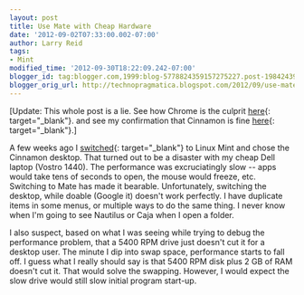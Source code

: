 ```yaml
---
layout: post
title: Use Mate with Cheap Hardware
date: '2012-09-02T07:33:00.002-07:00'
author: Larry Reid
tags:
- Mint
modified_time: '2012-09-30T18:22:09.242-07:00'
blogger_id: tag:blogger.com,1999:blog-5778824359157275227.post-1984243950385402198
blogger_orig_url: http://technopragmatica.blogspot.com/2012/09/use-mate-with-cheap-hardware.html
---
```


\[Update: This whole post is a lie. See how Chrome is the culprit
[here][1]{: target="_blank"}. and see my confirmation that Cinnamon is
fine [here][2]{: target="_blank"}.\]  
  
A few weeks ago I [switched][3]{: target="_blank"} to Linux Mint and
chose the Cinnamon desktop. That turned out to be a disaster with my
cheap Dell laptop (Vostro 1440). The performance was excruciatingly slow
-- apps would take tens of seconds to open, the mouse would freeze, etc.
Switching to Mate has made it bearable. Unfortunately, switching the
desktop, while doable (Google it) doesn't work perfectly. I have
duplicate items in some menus, or multiple ways to do the same thing. I
never know when I'm going to see Nautilus or Caja when I open a folder. 

  
I also suspect, based on what I was seeing while trying to debug the
performance problem, that a 5400 RPM drive just doesn't cut it for a
desktop user. The minute I dip into swap space, performance starts to
fall off. I guess what I really should say is that 5400 RPM disk plus 2
GB of RAM doesn't cut it. That would solve the swapping. However, I
would expect the slow drive would still slow initial program start-up.



[1]: http://technopragmatica.blogspot.ca/2012/09/ubuntu-and-mint-very-slow.html
[2]: http://technopragmatica.blogspot.ca/2012/09/cinnamon-performance-it-was-chromes.html
[3]: http://technopragmatica.blogspot.ca/2012/08/goodbye-ubuntu-desktop.html
